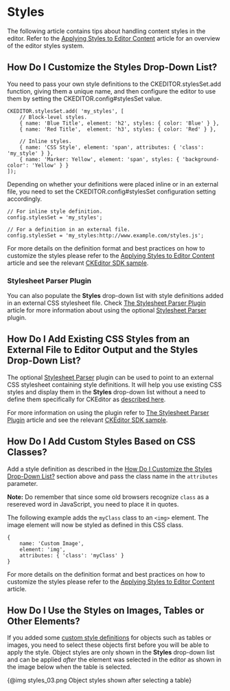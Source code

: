 <!--
Copyright (c) 2003-2017, CKSource - Frederico Knabben. All rights reserved.
For licensing, see LICENSE.md.
-->

# Styles

The following article contains tips about handling content styles in the editor. Refer to the [Applying Styles to Editor Content](#!/guide/dev_styles) article for an overview of the editor styles system.


## How Do I Customize the Styles Drop-Down List?

You need to pass your own style definitions to the CKEDITOR.stylesSet.add function, giving them a unique name, and then configure the editor to use them by setting the CKEDITOR.config#stylesSet value.

	CKEDITOR.stylesSet.add( 'my_styles', [
		// Block-level styles.
		{ name: 'Blue Title', element: 'h2', styles: { color: 'Blue' } },
		{ name: 'Red Title',  element: 'h3', styles: { color: 'Red' } },

		// Inline styles.
		{ name: 'CSS Style', element: 'span', attributes: { 'class': 'my_style' } },
		{ name: 'Marker: Yellow', element: 'span', styles: { 'background-color': 'Yellow' } }
	]);

Depending on whether your definitions were placed inline or in an external file, you need to set the CKEDITOR.config#stylesSet configuration setting accordingly.

	// For inline style definition.
	config.stylesSet = 'my_styles';

	// For a definition in an external file.
	config.stylesSet = 'my_styles:http://www.example.com/styles.js';

For more details on the definition format and best practices on how to customize the styles please refer to the [Applying Styles to Editor Content](#!/guide/dev_styles) article and see the relevant [CKEditor SDK sample](http://sdk.ckeditor.com/samples/styles.html).


### Stylesheet Parser Plugin

You can also populate the **Styles** drop-down list with style definitions added in an external CSS stylesheet file. Check [The Stylesheet Parser Plugin](#!/guide/dev_styles-section-the-stylesheet-parser-plugin) article for more information about using the  optional [Stylesheet Parser](http://ckeditor.com/addon/stylesheetparser) plugin.


## How Do I Add Existing CSS Styles from an External File to Editor Output and the Styles Drop-Down List?

The optional [Stylesheet Parser](http://ckeditor.com/addon/stylesheetparser) plugin can be used to point to an external CSS stylesheet containing style definitions. It will help you use existing CSS styles and display them in the **Styles** drop-down list without a need to define them specifically for CKEditor as [described here](#!/guide/dev_howtos_styles-section-how-do-i-customize-the-styles-drop-down-list%3F).

For more information on using the plugin refer to [The Stylesheet Parser Plugin](#!/guide/dev_styles-section-the-stylesheet-parser-plugin) article and see the relevant [CKEditor SDK sample](http://sdk.ckeditor.com/samples/styles.html).


## How Do I Add Custom Styles Based on CSS Classes?

Add a style definition as described in the [How Do I Customize the Styles Drop-Down List?](#!/guide/dev_howtos_styles-section-how-do-i-customize-the-styles-drop-down-list%3F) section above and pass the class name in the `attributes` parameter.

**Note:** Do remember that since some old browsers recognize `class` as a resereved word in JavaScript, you need to place it in quotes.

The following example adds the `myClass` class to an `<img>` element. The image element will now be styled as defined in this CSS class.

	{
		name: 'Custom Image',
		element: 'img',
		attributes: { 'class': 'myClass' }
	}

For more details on the definition format and best practices on how to customize the styles please refer to the [Applying Styles to Editor Content](#!/guide/dev_styles) article.


## How Do I Use the Styles on Images, Tables or Other Elements?

If you added some [custom style definitions](#!/guide/dev_howtos_styles-section-how-do-i-customize-the-styles-drop-down-list%3F) for objects such as tables or images, you need to select these objects first before you will be able to apply the style. Object styles are only shown in the **Styles** drop-down list and can be applied *after* the element was selected in the editor as shown in the image below when the table is selected.

{@img styles_03.png Object styles shown after selecting a table}
